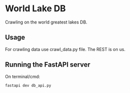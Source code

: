 # World Lake DB
Crawling on the world greatest lakes DB. 

## Usage
For crawling data use crawl_data.py file. The REST is on us. 


## Running the FastAPI server
On terminal/cmd: 
```bash
fastapi dev db_api.py
```


